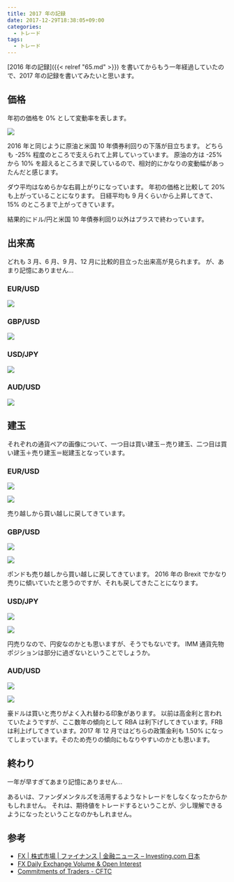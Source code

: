 ```yaml
---
title: 2017 年の記録
date: 2017-12-29T18:38:05+09:00
categories:
  - トレード
tags:
  - トレード
---
```


[2016 年の記録]({{< relref "65.md" >}}) を書いてからもう一年経過していたので、2017 年の記録を書いてみたいと思います。

<!--more-->

## 価格

年初の価格を 0% として変動率を表します。

![](/img/75-01.png)

2016 年と同じように原油と米国 10 年債券利回りの下落が目立ちます。
どちらも -25% 程度のところで支えられて上昇していっています。
原油の方は -25% から 10% を超えるところまで戻しているので、相対的にかなりの変動幅があったんだと感じます。

ダウ平均はなめらかな右肩上がりになっています。
年初の価格と比較して 20% も上がっていることになります。
日経平均も 9 月くらいから上昇してきて、15% のところまで上がってきています。

結果的にドル/円と米国 10 年債券利回り以外はプラスで終わっています。

## 出来高

どれも 3 月、6 月、9 月、12 月に比較的目立った出来高が見られます。
が、あまり記憶にありません…

### EUR/USD

![](/img/75-02.png)

### GBP/USD

![](/img/75-03.png)

### USD/JPY

![](/img/75-04.png)

### AUD/USD

![](/img/75-05.png)

## 建玉

それぞれの通貨ペアの画像について、一つ目は買い建玉－売り建玉、二つ目は買い建玉＋売り建玉＝総建玉となっています。

### EUR/USD

![](/img/75-06.png)

![](/img/75-07.png)

売り越しから買い越しに戻してきています。

### GBP/USD

![](/img/75-08.png)

![](/img/75-09.png)

ポンドも売り越しから買い越しに戻してきています。
2016 年の Brexit でかなり売りに傾いていたと思うのですが、それも戻してきたことになります。

### USD/JPY

![](/img/75-10.png)

![](/img/75-11.png)

円売りなので、円安なのかとも思いますが、そうでもないです。
IMM 通貨先物ポジションは部分に過ぎないということでしょうか。

### AUD/USD

![](/img/75-12.png)

![](/img/75-13.png)

豪ドルは買いと売りがよく入れ替わる印象があります。
以前は高金利と言われていたようですが、ここ数年の傾向として RBA は利下げしてきています。FRB は利上げしてきています。2017 年 12 月ではどちらの政策金利も 1.50% になってしまっています。そのため売りの傾向にもなりやすいのかとも思います。

## 終わり

一年が早すぎてあまり記憶にありません…

あるいは、ファンダメンタルズを活用するようなトレードをしなくなったからかもしれません。
それは、期待値をトレードするということが、少し理解できるようになったということなのかもしれません。

## 参考

* [FX | 株式市場 | ファイナンス | 金融ニュース – Investing.com 日本](https://jp.investing.com/)
* [FX Daily Exchange Volume & Open Interest](http://www.cmegroup.com/market-data/volume-open-interest/fx-volume.html)
* [Commitments of Traders - CFTC](http://www.cftc.gov/MarketReports/CommitmentsofTraders/index.htm)
